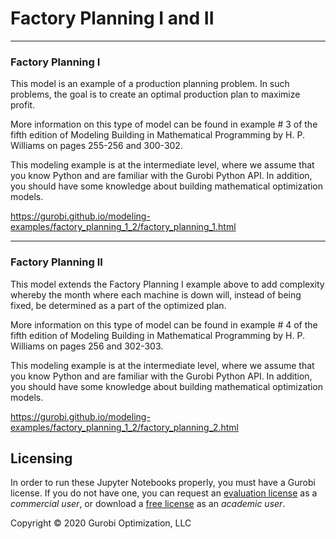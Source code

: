 # Factory Planning I and II

---
### Factory Planning I
This model is an example of a production planning problem. In such problems, the goal is to create an 
optimal production plan to maximize profit.

More information on this type of model can be found in example # 3 of the fifth edition of Modeling 
Building in Mathematical Programming by H. P. Williams on pages 255-256 and 300-302.

This modeling example is at the intermediate level, where we assume that you know Python and are familiar with 
the Gurobi Python API. In addition, you should have some knowledge about building mathematical optimization models.

https://gurobi.github.io/modeling-examples/factory_planning_1_2/factory_planning_1.html

---
### Factory Planning II
This model extends the Factory Planning I example above to add complexity whereby the month where each machine is 
down will, instead of being fixed, be determined as a part of the optimized plan.

More information on this type of model can be found in example # 4 of the fifth edition of Modeling Building in 
Mathematical Programming by H. P. Williams on pages 256 and 302-303.

This modeling example is at the intermediate level, where we assume that you know Python and are familiar with 
the Gurobi Python API. In addition, you should have some knowledge about building mathematical optimization models.

https://gurobi.github.io/modeling-examples/factory_planning_1_2/factory_planning_2.html



## Licensing

In order to run these Jupyter Notebooks properly, you must have a Gurobi license. If you do not have one, you can 
request an 
[evaluation license](https://www.gurobi.com/downloads/request-an-evaluation-license/?utm_source=Github&utm_medium=website_JupyterME&utm_campaign=CommercialDataScience) 
as a *commercial user*, or download a [free license](https://www.gurobi.com/academia/academic-program-and-licenses/?utm_source=Github&utm_medium=website_JupyterME&utm_campaign=AcademicDataScience) 
as an *academic user*.

Copyright © 2020 Gurobi Optimization, LLC

